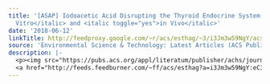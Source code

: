 ```yaml
---
title: '[ASAP] Iodoacetic Acid Disrupting the Thyroid Endocrine System <italic toggle="yes">in
  Vitro</italic> and <italic toggle="yes">in Vivo</italic>'
date: '2018-06-12'
linkTitle: http://feedproxy.google.com/~r/acs/esthag/~3/i3Jm3w59NgY/acs.est.8b01802
source: 'Environmental Science & Technology: Latest Articles (ACS Publications)'
description: |-
  <p><img src="https://pubs.acs.org/appl/literatum/publisher/achs/journals/content/esthag/0/esthag.ahead-of-print/acs.est.8b01802/20180611/images/medium/es-2018-01802p_0005.gif" alt="TOC Graphic"/></p><div><cite>Environmental Science & Technology</cite></div><div>DOI: 10.1021/acs.est.8b01802</div><div class="feedflare">
  <a href="http://feeds.feedburner.com/~ff/acs/esthag?a=i3Jm3w59NgY:eC3sHAx3QJM:yIl2AUoC8zA"><img src="http://feeds.feedburner.com/~ff/acs/esthag?d=yIl2AUoC8zA" border="0"></img></a>
---
```

